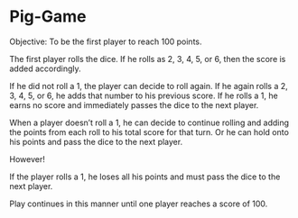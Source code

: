 # Pig-Game

Objective: To be the first player to reach 100 points.

The first player rolls the dice. If he rolls as 2, 3, 4, 5, or 6, then the score is added accordingly.

If he did not roll a 1, the player can decide to roll again. If he again rolls a 2, 3, 4, 5, or 6, he adds that number to his previous score. If he rolls a 1, he earns no score and immediately passes the dice to the next player.

When a player doesn’t roll a 1, he can decide to continue rolling and adding the points from each roll to his total score for that turn.  Or he can hold onto his points and pass the dice to the next player.

However!

If the player rolls a 1, he loses all his points and must pass the dice to the next player.

Play continues in this manner until one player reaches a score of 100.
